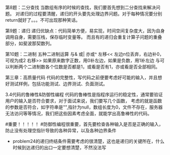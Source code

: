 第8题：二分查找
当数组有序的时候的查找，我们要首先想到二分查找来解决问题。
对递归的过程要清醒，递归的开头要先处理边界问题。对于每种情况要分别return就好了。。。不可出现那种笑话。

第9题：递归
递归优缺点：代码简单方便，易实现，时间空间复杂度大，因为自身调用自身，需要压栈，保存临时变量等。
而且有的递归会重复计算子问题的重叠部分，如斐波那契数列。

第10题：二进制
五种二进制运算
与&
或|
亦或^
左移<<	左边n位丢弃，右边补0，可视为成2
右移>>	如果原来数字正数，用0补左边，如果是负数，用1补左边
与可以判断两个二进制数各个位数是否都是1，或看是否有1，亦或看是否全部相同。



第三章：高质量代码
代码的完整性，写代码之前便要考虑好可能的输入，并且想好测试样例，包括功能测试、边界测试、负面测试。

3.4代码的鲁棒性&防御性编程
代码的鲁棒性是指程序运行的稳定性，通常要验证用户的输入是否符合要求，对于面试来说，我们要写几个函数，
考虑的就是函数的参数是否符合，如字符串是"",指针为null，数组长度为0，文件不存在，服务器无法访问等等情况，我们把这些因素考虑全面，就能学出高鲁棒性的代码。

#重要！！！！！
#防御性编程很重要，首先要检查各种输入是否是正确的输入，防止没有处理空指针导致的各种异常，以及各种边界条件

- problem24的递归终结条件需要考虑的很清楚，这也是递归的关键所在，什么时候到达递归的出口一定要想清楚，不然没法写
